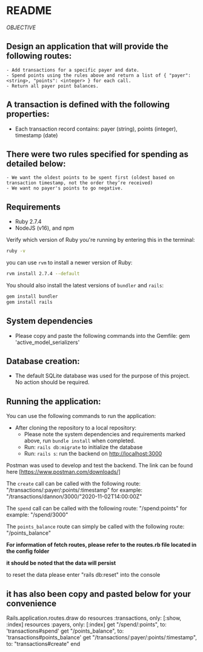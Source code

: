 # README

*OBJECTIVE*

## Design an application that will provide the following routes:
    - Add transactions for a specific payer and date.
    - Spend points using the rules above and return a list of { "payer": <string>, "points": <integer> } for each call.
    - Return all payer point balances.

## A transaction is defined with the following properties: 
 - Each transaction record contains: payer (string), points (integer), timestamp (date)

## There were two rules specified for spending as detailed below:
    - We want the oldest points to be spent first (oldest based on transaction timestamp, not the order they’re received)
    - We want no payer's points to go negative.
## Requirements
- Ruby 2.7.4
- NodeJS (v16), and npm

Verify which version of Ruby you're running by entering this in the terminal:

```sh
ruby -v
```

you can use `rvm` to install a newer version of Ruby:

```sh
rvm install 2.7.4 --default
```

You should also install the latest versions of `bundler` and `rails`:

```sh
gem install bundler
gem install rails
```

## System dependencies 
- Please copy and paste the following commands into the Gemfile:
    gem 'active_model_serializers'

## Database creation: 
- The default SQLite database was used for the purpose of this project. No action should be required.

## Running the application:

You can use the following commands to run the application:

- After cloning the repository to a local repository:
    - Please note the system dependencies and requirements marked above, run `bundle install` when completed.
    - Run: `rails db:migrate` to initialize the database
    - Run: `rails s`: run the backend on [http://localhost:3000](http://localhost:3000)

Postman was used to develop and test the backend. The link can be found here [https://www.postman.com/downloads/]

The `create` call can be called with the following route:
"/transactions/:payer/:points/:timestamp"
for example:
"/transactions/dannon/3000/"2020-11-02T14:00:00Z"


The `spend` call can be called with the following route:
"/spend:points"
for example:
"/spend/3000"

The `points_balance` route can simply be called with the following route:
"/points_balance"

**For information of fetch routes, please refer to the routes.rb file located in the config folder**

**it should be noted that the data will persist**

to reset the data please enter "rails db:reset" into the console
<!-- 
*seeds.rb*

experimental data can be initialized in the seeds.rb file found in the the db folder. I have created some data that will initialize when "db:reset" is called. If the data is not needed or additional data is required, it can be changed within this file. -->

## it has also been copy and pasted below for your convenience

Rails.application.routes.draw do
  resources :transactions, only: [:show, :index]
  resources :payers, only: [:index]
  get "/spend/:points", to: 'transactions#spend'
  get "/points_balance", to: 'transactions#points_balance'
  get "/transactions/:payer/:points/:timestamp", to: "transactions#create"
end